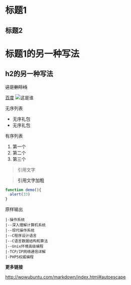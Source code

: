 # 标题1

## 标题2
标题1的另一种写法
====
h2的另一种写法
----



~~这是删除线~~

[百度](http://www.baidu.com '百度一下')
![](https://pic3.zhimg.com/90/898819f5f36f82f0d376e8958813866a_250x0.jpg '这是谁')

无序列表
* 无序礼包
* 无序礼包

有序列表
1. 第一个
2. 第二个
3. 第三个

> 引用文字

> **引用文字加粗**

```javascript
function demo(){
  alert(33)
}
```

原样输出
~~~
|-操作系统
|--深入理解计算机系统
|--现代操作系统
|--C程序设计语言
|--C语言数据结构和算法
|--Unix环境高级编程
|-TCP/IP网络通信详解
|-PHP5权威编程
~~~

**更多链接**

http://wowubuntu.com/markdown/index.html#autoescape
